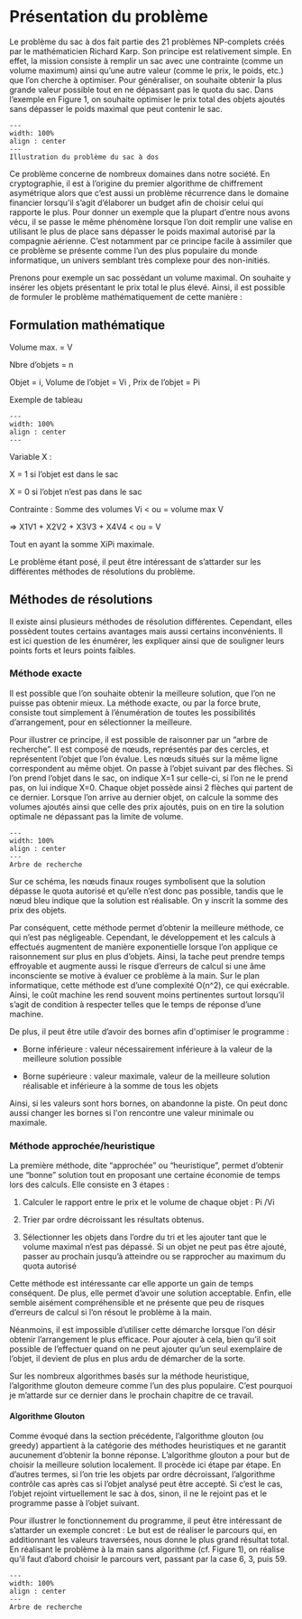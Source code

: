 # Présentation du problème 

Le problème du sac à dos fait partie des 21 problèmes NP-complets créés par le mathématicien Richard Karp. Son principe est relativement simple. En effet, la mission consiste à remplir un sac avec une contrainte (comme un volume maximum) ainsi qu’une autre valeur (comme le prix, le poids, etc.) que l’on cherche à optimiser. Pour généraliser, on souhaite obtenir la plus grande valeur possible tout en ne dépassant pas le quota du sac. Dans l’exemple en Figure 1, on souhaite optimiser le prix total des objets ajoutés sans dépasser le poids maximal que peut contenir le sac. 

```{figure} figures/ill_pdsd.jpg
---
width: 100%
align : center
---
Illustration du problème du sac à dos
```
Ce problème concerne de nombreux domaines dans notre société. En cryptographie, il est à l’origine du premier algorithme de chiffrement asymétrique alors que c’est aussi un problème récurrence dans le domaine financier lorsqu’il s’agit d’élaborer un budget afin de choisir celui qui rapporte le plus. Pour donner un exemple que la plupart d’entre nous avons vécu, il se passe le même phénomène lorsque l’on doit remplir une valise en utilisant le plus de place sans dépasser le poids maximal autorisé par la compagnie aérienne. C’est notamment par ce principe facile à assimiler que ce problème se présente comme l’un des plus populaire du monde informatique, un univers semblant très complexe pour des non-initiés. 

Prenons pour exemple un sac possédant un volume maximal. On souhaite y insérer les objets présentant le prix total le plus élevé. Ainsi, il est possible de formuler le problème mathématiquement de cette manière : 

## Formulation mathématique 

Volume max. = V 

Nbre d’objets = n 

Objet = i, Volume de l’objet = Vi , Prix de l’objet = Pi 

Exemple de tableau 
```{figure} figures/tableau_sacdos.jpg
---
width: 100%
align : center
---
```
Variable X : 

X = 1 si l’objet est dans le sac 

X = 0 si l’objet n’est pas dans le sac 

Contrainte : Somme des volumes Vi < ou = volume max V 

=> X1V1 + X2V2 + X3V3 + X4V4 < ou = V 

Tout en ayant la somme XiPi maximale. 

Le problème étant posé, il peut être intéressant de s’attarder sur les différentes méthodes de résolutions du problème. 

## Méthodes de résolutions
Il existe ainsi plusieurs méthodes de résolution différentes. Cependant, elles possèdent toutes certains avantages mais aussi certains inconvénients. Il est ici question de les énumérer, les expliquer ainsi que de souligner leurs points forts et leurs points faibles. 
### Méthode exacte
Il est possible que l’on souhaite obtenir la meilleure solution, que l’on ne puisse pas obtenir mieux. La méthode exacte, ou par la force brute, consiste tout simplement à l’énumération de toutes les possibilités d’arrangement, pour en sélectionner la meilleure. 

Pour illustrer ce principe, il est possible de raisonner par un “arbre de recherche”. Il est composé de nœuds, représentés par des cercles, et représentent l’objet que l’on évalue. Les nœuds situés sur la même ligne correspondent au même objet. On passe à l’objet suivant par des flèches. Si l’on prend l’objet dans le sac, on indique X=1 sur celle-ci, si l’on ne le prend pas, on lui indique X=0. Chaque objet possède ainsi 2 flèches qui partent de ce dernier. Lorsque l’on arrive au dernier objet, on calcule la somme des volumes ajoutés ainsi que celle des prix ajoutés, puis on en tire la solution optimale ne dépassant pas la limite de volume. 
```{figure} figures/arbre_rech.jpg
---
width: 100%
align : center
---
Arbre de recherche
```
Sur ce schéma, les nœuds finaux rouges symbolisent que la solution dépasse le quota autorisé et qu’elle n’est donc pas possible, tandis que le nœud bleu indique que la solution est réalisable. On y inscrit la somme des prix des objets. 

Par conséquent, cette méthode permet d’obtenir la meilleure méthode, ce qui n’est pas négligeable. Cependant, le développement et les calculs à effectués augmentent de manière exponentielle lorsque l’on applique ce raisonnement sur plus en plus d’objets. Ainsi, la tache peut prendre temps effroyable et augmente aussi le risque d’erreurs de calcul si une âme inconsciente se motive à évaluer ce problème à la main. Sur le plan informatique, cette méthode est d’une complexité O(n^2), ce qui exécrable. Ainsi, le coût machine les rend souvent moins pertinentes surtout lorsqu’il s’agit de condition à respecter telles que le temps de réponse d’une machine. 

De plus, il peut être utile d’avoir des bornes afin d'optimiser le programme : 

- Borne inférieure : valeur nécessairement inférieure à la valeur de la meilleure solution possible 

- Borne supérieure : valeur maximale, valeur de la meilleure solution réalisable et inférieure à la somme de tous les objets 

Ainsi, si les valeurs sont hors bornes, on abandonne la piste. On peut donc aussi changer les bornes si l'on rencontre une valeur minimale ou maximale.

### Méthode approchée/heuristique
La première méthode, dite “approchée” ou “heuristique”, permet d’obtenir une “bonne” solution tout en proposant une certaine économie de temps lors des calculs. Elle consiste en 3 étapes : 

1) Calculer le rapport entre le prix et le volume de chaque objet : Pi /Vi 

2) Trier par ordre décroissant les résultats obtenus. 

3) Sélectionner les objets dans l’ordre du tri et les ajouter tant que le volume maximal n’est pas dépassé. Si un objet ne peut pas être ajouté, passer au prochain jusqu’à atteindre ou se rapprocher au maximum du quota autorisé 

Cette méthode est intéressante car elle apporte un gain de temps conséquent. De plus, elle permet d’avoir une solution acceptable. Enfin, elle semble aisément compréhensible et ne présente que peu de risques d’erreurs de calcul si l’on résout le problème à la main. 

Néanmoins, il est impossible d’utiliser cette démarche lorsque l’on désir obtenir l’arrangement le plus efficace. Pour ajouter à cela, bien qu’il soit possible de l’effectuer quand on ne peut ajouter qu’un seul exemplaire de l’objet, il devient de plus en plus ardu de démarcher de la sorte. 

Sur les nombreux algorithmes basés sur la méthode heuristique, l’algorithme glouton demeure comme l’un des plus populaire. C’est pourquoi je m’attarde sur ce dernier dans le prochain chapitre de ce travail. 

#### Algorithme Glouton
Comme évoqué dans la section précédente, l’algorithme glouton (ou greedy) appartient à la catégorie des méthodes heuristiques et ne garantit aucunement d’obtenir la bonne réponse. L’algorithme glouton a pour but de choisir la meilleure solution localement. Il procède ici étape par étape. En d’autres termes, si l’on trie les objets par ordre décroissant, l’algorithme contrôle cas après cas si l’objet analysé peut être accepté. Si c’est le cas, l’objet rejoint virtuellement le sac à dos, sinon, il ne le rejoint pas et le programme passe à l’objet suivant. 

Pour illustrer le fonctionnement du programme, il peut être intéressant de s’attarder un exemple concret : Le but est de réaliser le parcours qui, en additionnant les valeurs traversées, nous donne le plus grand résultat total. En réalisant le problème à la main sans algorithme (cf. Figure 1), on réalise qu’il faut d’abord choisir le parcours vert, passant par la case 6, 3, puis 59. 
```{figure} figures/arbre_rech.jpg
---
width: 100%
align : center
---
Arbre de recherche
```
